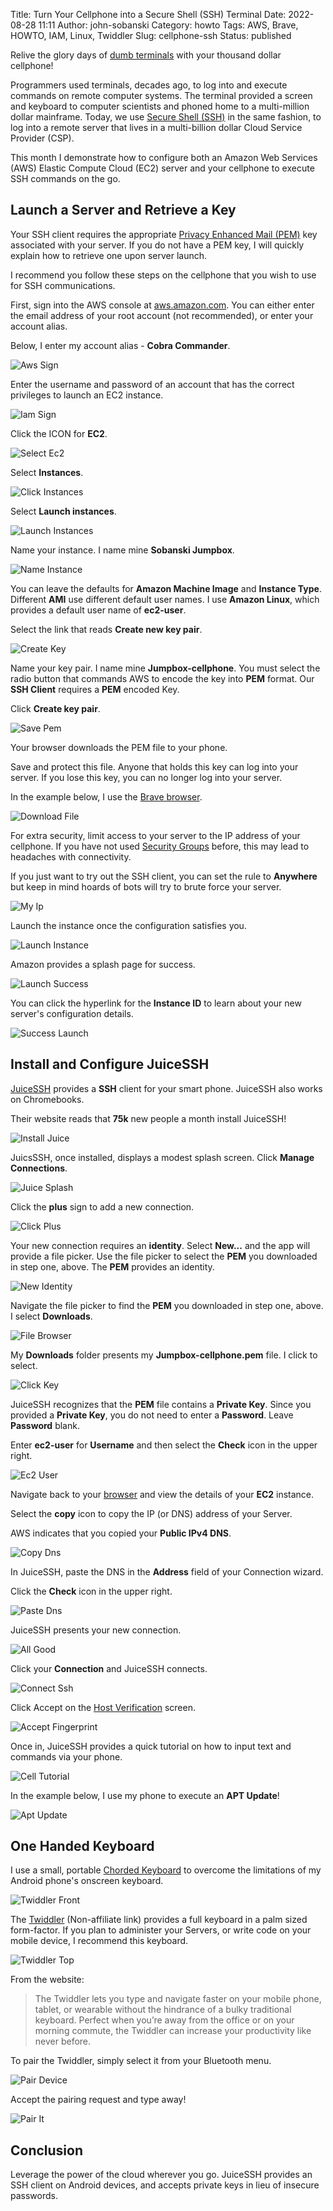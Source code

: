 Title: Turn Your Cellphone into a Secure Shell (SSH) Terminal
Date: 2022-08-28 11:11
Author: john-sobanski
Category: howto
Tags: AWS, Brave, HOWTO, IAM, Linux, Twiddler
Slug: cellphone-ssh
Status: published

Relive the glory days of [dumb terminals](https://en.wikipedia.org/wiki/Computer_terminal#Character-oriented_terminal) with your thousand dollar cellphone!

Programmers used terminals, decades ago, to log into and execute commands on remote computer systems.  The terminal provided a screen and keyboard to computer scientists and phoned home to a multi-million dollar mainframe.  Today, we use [Secure Shell (SSH)](https://en.wikipedia.org/wiki/Secure_Shell) in the same fashion, to log into a remote server that lives in a multi-billion dollar Cloud Service Provider (CSP).

This month I demonstrate how to configure both an Amazon Web Services (AWS) Elastic Compute Cloud (EC2) server and your cellphone to execute SSH commands on the go.

## Launch a Server and Retrieve a Key 
Your SSH client requires the appropriate [Privacy Enhanced Mail (PEM)](https://en.wikipedia.org/wiki/Privacy-Enhanced_Mail) key associated with your server.  If you do not have a PEM key, I will quickly explain how to retrieve one upon server launch.  

I recommend you follow these steps on the cellphone that you wish to use for SSH communications.

First, sign into the AWS console at [aws.amazon.com](https://aws.amazon.com).  You can either enter the email address of your root account (not recommended), or enter your account alias.

Below, I enter my account alias - **Cobra Commander**. 

![Aws Sign]({static}/images/Cellphone_Ssh/00_Aws_Sign.png)

Enter the username and password of an account that has the correct privileges to launch an EC2 instance.

![Iam Sign]({static}/images/Cellphone_Ssh/01_Iam_Sign.png)

Click the ICON for **EC2**.

![Select Ec2]({static}/images/Cellphone_Ssh/02_Select_Ec2.png)

Select **Instances**.

![Click Instances]({static}/images/Cellphone_Ssh/03_Click_Instances.png)

Select **Launch instances**.

![Launch Instances]({static}/images/Cellphone_Ssh/04_Launch_Instances.png)

Name your instance.  I name mine **Sobanski Jumpbox**.

![Name Instance]({static}/images/Cellphone_Ssh/05_Name_Instance.png)

You can leave the defaults for **Amazon Machine Image** and **Instance Type**.  Different **AMI** use different default user names.  I use **Amazon Linux**, which provides a default user name of **ec2-user**.

Select the link that reads **Create new key pair**.

![Create Key]({static}/images/Cellphone_Ssh/06_Create_Key.png)

Name your key pair.  I name mine **Jumpbox-cellphone**.  You must select the radio button that commands AWS to encode the key into **PEM** format.  Our **SSH Client** requires a **PEM** encoded Key.

Click **Create key pair**.

![Save Pem]({static}/images/Cellphone_Ssh/07_Save_Pem.png)

Your browser downloads the PEM file to your phone.

Save and protect this file.  Anyone that holds this key can log into your server.  If you lose this key, you can no longer log into your server.

In the example below, I use the [Brave browser]({filename}/brave-verified-creator.md).

![Download File]({static}/images/Cellphone_Ssh/08_Download_File.png)

For extra security, limit access to your server to the IP address of your cellphone.  If you have not used [Security Groups](https://docs.aws.amazon.com/vpc/latest/userguide/VPC_SecurityGroups.html) before, this may lead to headaches with connectivity.

If you just want to try out the SSH client, you can set the rule to **Anywhere** but keep in mind hoards of bots will try to brute force your server.

![My Ip]({static}/images/Cellphone_Ssh/09_My_Ip.png)

Launch the instance once the configuration satisfies you.

![Launch Instance]({static}/images/Cellphone_Ssh/10_Launch_Instance.png)

Amazon provides a splash page for success.

![Launch Success]({static}/images/Cellphone_Ssh/11_Launch_Success.png)

You can click the hyperlink for the **Instance ID** to learn about your new server's configuration details.

![Success Launch]({static}/images/Cellphone_Ssh/12_Success_Launch.png)

## Install and Configure JuiceSSH
[JuiceSSH](https://juicessh.com/) provides a **SSH** client for your smart phone.  JuiceSSH also works on Chromebooks.

Their website reads that **75k** new people a month install JuiceSSH!

![Install Juice]({static}/images/Cellphone_Ssh/13_Install_Juice.png)

JuicsSSH, once installed, displays a modest splash screen.  Click **Manage Connections**.

![Juice Splash]({static}/images/Cellphone_Ssh/14_Juice_Splash.png)

Click the **plus** sign to add a new connection.

![Click Plus]({static}/images/Cellphone_Ssh/15_Click_Plus.png)

Your new connection requires an **identity**.  Select **New...** and the app will provide a file picker.  Use the file picker to select the **PEM** you downloaded in step one, above.  The **PEM** provides an identity. 

![New Identity]({static}/images/Cellphone_Ssh/16_New_Identity.png)

Navigate the file picker to find the **PEM** you downloaded in step one, above.  I select **Downloads**.

![File Browser]({static}/images/Cellphone_Ssh/17_File_Browser.png)

My **Downloads** folder presents my **Jumpbox-cellphone.pem** file.  I click to select.

![Click Key]({static}/images/Cellphone_Ssh/18_Click_Key.png)

JuiceSSH recognizes that the **PEM** file contains a **Private Key**.  Since you provided a **Private Key**, you do not need to enter a **Password**.  Leave **Password** blank.

Enter **ec2-user** for **Username** and then select the **Check** icon in the upper right.

![Ec2 User]({static}/images/Cellphone_Ssh/19_Ec2_User.png)

Navigate back to your [browser]({filename}/brave-verified-creator.md) and view the details of your **EC2** instance.  

Select the **copy** icon to copy the IP (or DNS) address of your Server.

AWS indicates that you copied your **Public IPv4 DNS**.

![Copy Dns]({static}/images/Cellphone_Ssh/20_Copy_Dns.png)

In JuiceSSH, paste the DNS in the **Address** field of your Connection wizard.

Click the **Check** icon in the upper right.

![Paste Dns]({static}/images/Cellphone_Ssh/21_Paste_Dns.png)

JuiceSSH presents your new connection.

![All Good]({static}/images/Cellphone_Ssh/22_All_Good.png)

Click your **Connection** and JuiceSSH connects.

![Connect Ssh]({static}/images/Cellphone_Ssh/23_Connect_Ssh.png)

Click Accept on the [Host Verification](https://www.ssh.com/academy/ssh/host-key) screen.

![Accept Fingerprint]({static}/images/Cellphone_Ssh/24_Accept_Fingerprint.png)

Once in, JuiceSSH provides a quick tutorial on how to input text and commands via your phone.

![Cell Tutorial]({static}/images/Cellphone_Ssh/25_Cell_Tutorial.png)

In the example below, I use my phone to execute an **APT Update**!

![Apt Update]({static}/images/Cellphone_Ssh/26_Apt_Update.png)

## One Handed Keyboard
I use a small, portable [Chorded Keyboard](https://en.wikipedia.org/wiki/Chorded_keyboard) to overcome the limitations of my Android phone's onscreen keyboard. 

![Twiddler Front]({static}/images/Cellphone_Ssh/27_Twiddler_Front.png)

The [Twiddler](https://twiddler.tekgear.com/) (Non-affiliate link) provides a full keyboard in a palm sized form-factor.  If you plan to administer your Servers, or write code on your mobile device, I recommend this keyboard.

![Twiddler Top]({static}/images/Cellphone_Ssh/28_Twiddler_Top.png)

From the website:

> The Twiddler lets you type and navigate faster on your mobile phone, tablet, or wearable without the hindrance of a bulky traditional keyboard. Perfect when you’re away from the office or on your morning commute, the Twiddler can increase your productivity like never before.

To pair the Twiddler, simply select it from your Bluetooth menu.

![Pair Device]({static}/images/Cellphone_Ssh/29_Pair_Device.png)

Accept the pairing request and type away!

![Pair It]({static}/images/Cellphone_Ssh/30_Pair_It.png)

## Conclusion
Leverage the power of the cloud wherever you go.  JuiceSSH provides an SSH client on Android devices, and accepts private keys in lieu of insecure passwords.
